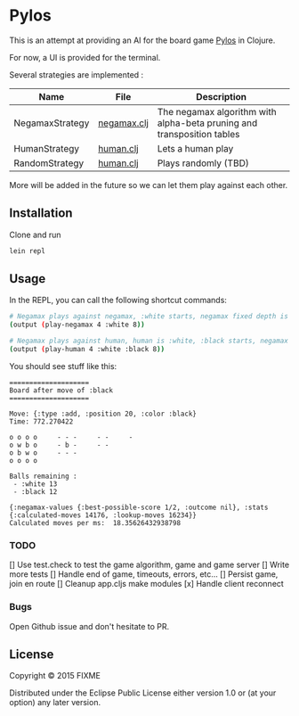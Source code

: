 # Pylos

This is an attempt at providing an AI for the board game [Pylos](https://boardgamegeek.com/boardgame/1419/pylos) in Clojure.

For now, a UI is provided for the terminal.

Several strategies are implemented :

| Name | File | Description |
|---|---|---|
| NegamaxStrategy | [negamax.clj](src/strategy/negamax.clj) | The negamax algorithm with alpha-beta pruning and transposition tables |
| HumanStrategy   | [human.clj](src/pylos/human.clj) | Lets a human play |
| RandomStrategy  | [human.clj](src/strategy/random.clj) | Plays randomly (TBD) |

More will be added in the future so we can let them play against each other.

## Installation

Clone and run

```bash
lein repl
```

## Usage

In the REPL, you can call the following shortcut commands:

```bash
# Negamax plays against negamax, :white starts, negamax fixed depth is 8
(output (play-negamax 4 :white 8))

# Negamax plays against human, human is :white, :black starts, negamax fixed depth is 8
(output (play-human 4 :white :black 8))
```

You should see stuff like this:
```
====================
Board after move of :black
====================

Move: {:type :add, :position 20, :color :black}
Time: 772.270422

o o o o     - - -     - -     -
o w b o     - b -     - -
o b w o     - - -
o o o o

Balls remaining :
 - :white 13
 - :black 12

{:negamax-values {:best-possible-score 1/2, :outcome nil}, :stats {:calculated-moves 14176, :lookup-moves 16234}}
Calculated moves per ms:  18.35626432938798
```

### TODO

[] Use test.check to test the game algorithm, game and game server
[] Write more tests
[] Handle end of game, timeouts, errors, etc...
[] Persist game, join en route
[] Cleanup app.cljs make modules
[x] Handle client reconnect

### Bugs

Open Github issue and don't hesitate to PR.

## License

Copyright © 2015 FIXME

Distributed under the Eclipse Public License either version 1.0 or (at
your option) any later version.

